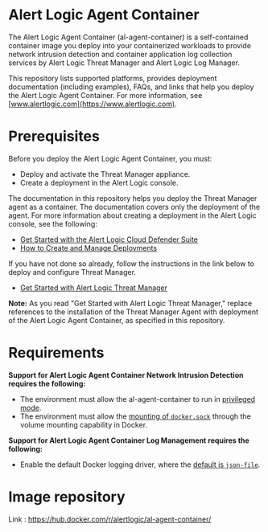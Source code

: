 # Alert Logic Agent Container

The Alert Logic Agent Container (al-agent-container) is a self-contained container image you deploy into your containerized workloads to provide network intrusion detection and container application log collection services by Alert Logic Threat Manager and Alert Logic Log Manager. 

This repository lists supported platforms, provides deployment documentation (including examples), FAQs, and links that help you deploy the Alert Logic Agent Container. For more information, see [www.alertlogic.com](https://www.alertlogic.com).

# Prerequisites

Before you deploy the Alert Logic Agent Container, you must:
- Deploy and activate the Threat Manager appliance.
- Create a deployment in the Alert Logic console.

The documentation in this repository helps you deploy the Threat Manager agent as a container. The documentation covers only the deployment of the agent. For more information about creating a deployment in the Alert Logic console, see the following:

- [Get Started with the Alert Logic Cloud Defender Suite](https://docs.alertlogic.com/gsg/get-started-cloud-defender.htm)
- [How to Create and Manage Deployments](https://docs.alertlogic.com/userGuides/deployments.htm)

If you have not done so already, follow the instructions in the link below to deploy and configure Threat Manager. 

- [Get Started with Alert Logic Threat Manager](https://docs.alertlogic.com/gsg/get-started-threat-manager.htm)

**Note:** As you read "Get Started with Alert Logic Threat Manager," replace references to the installation of the Threat Manager Agent with deployment of the Alert Logic Agent Container, as specified in this repository.

# Requirements

**Support for Alert Logic Agent Container Network Intrusion Detection requires the following:**
- The environment must allow the al-agent-container to run in [privileged mode](https://docs.docker.com/engine/reference/run/#runtime-privilege-and-linux-capabilities).
- The environment must allow the [mounting of ```docker.sock```](https://docs.docker.com/storage/volumes/) through the volume mounting capability in Docker.

**Support for Alert Logic Agent Container Log Management requires the following:**
- Enable the default Docker logging driver, where the [default is ```json-file```](https://docs.docker.com/config/containers/logging/configure/).

# Image repository

Link : https://hub.docker.com/r/alertlogic/al-agent-container/
